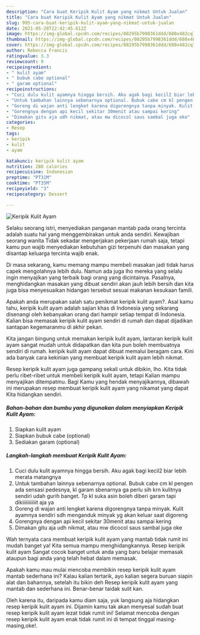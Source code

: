 ```yaml
---
description: "Cara buat Keripik Kulit Ayam yang nikmat Untuk Jualan"
title: "Cara buat Keripik Kulit Ayam yang nikmat Untuk Jualan"
slug: 995-cara-buat-keripik-kulit-ayam-yang-nikmat-untuk-jualan
date: 2021-05-28T22:42:45.612Z
image: https://img-global.cpcdn.com/recipes/08295b7998361ddd/680x482cq70/keripik-kulit-ayam-foto-resep-utama.jpg
thumbnail: https://img-global.cpcdn.com/recipes/08295b7998361ddd/680x482cq70/keripik-kulit-ayam-foto-resep-utama.jpg
cover: https://img-global.cpcdn.com/recipes/08295b7998361ddd/680x482cq70/keripik-kulit-ayam-foto-resep-utama.jpg
author: Rebecca Francis
ratingvalue: 3.3
reviewcount: 9
recipeingredient:
- " kulit ayam"
- " bubuk cabe optional"
- " garam optional"
recipeinstructions:
- "Cuci dulu kulit ayamnya hingga bersih. Aku agak bagi kecil2 biar lebih merata matangnya"
- "Untuk tambahan lainnya sebenarnya optional. Bubuk cabe cm kl pengen ada sensasi pedesnya, kl garam sbenarnya ga perlu sih krn kulitnya sendiri udah gurih banget. Tp kl suka asin boleh diberi garam tapi dikiiiiiiiiiiit aja ya"
- "Goreng di wajan anti lengket karena digorengnya tanpa minyak. Kulit ayamnya sendiri sdh menganduk minyak yg akan keluar saat digoreng"
- "Gorengnya dengan api kecil sekitar 30menit atau sampai kering"
- "Dimakan gitu aja udh nikmat, atau mw dicocol saus sambal juga oke"
categories:
- Resep
tags:
- keripik
- kulit
- ayam

katakunci: keripik kulit ayam 
nutrition: 288 calories
recipecuisine: Indonesian
preptime: "PT31M"
cooktime: "PT35M"
recipeyield: "3"
recipecategory: Dessert

---
```



![Keripik Kulit Ayam](https://img-global.cpcdn.com/recipes/08295b7998361ddd/680x482cq70/keripik-kulit-ayam-foto-resep-utama.jpg)

Selaku seorang istri, menyediakan panganan mantab pada orang tercinta adalah suatu hal yang menggembirakan untuk anda sendiri. Kewajiban seorang  wanita Tidak sekadar mengerjakan pekerjaan rumah saja, tetapi kamu pun wajib menyediakan kebutuhan gizi terpenuhi dan masakan yang disantap keluarga tercinta wajib enak.

Di masa  sekarang, kamu memang mampu membeli masakan jadi tidak harus capek mengolahnya lebih dulu. Namun ada juga lho mereka yang selalu ingin menyajikan yang terbaik bagi orang yang dicintainya. Pasalnya, menghidangkan masakan yang dibuat sendiri akan jauh lebih bersih dan kita juga bisa menyesuaikan hidangan tersebut sesuai makanan kesukaan famili. 



Apakah anda merupakan salah satu penikmat keripik kulit ayam?. Asal kamu tahu, keripik kulit ayam adalah sajian khas di Indonesia yang sekarang disenangi oleh kebanyakan orang dari hampir setiap tempat di Indonesia. Kalian bisa memasak keripik kulit ayam sendiri di rumah dan dapat dijadikan santapan kegemaranmu di akhir pekan.

Kita jangan bingung untuk memakan keripik kulit ayam, lantaran keripik kulit ayam sangat mudah untuk didapatkan dan kita pun boleh membuatnya sendiri di rumah. keripik kulit ayam dapat dibuat memalui beragam cara. Kini ada banyak cara kekinian yang membuat keripik kulit ayam lebih nikmat.

Resep keripik kulit ayam juga gampang sekali untuk dibikin, lho. Kita tidak perlu ribet-ribet untuk membeli keripik kulit ayam, tetapi Kalian mampu menyajikan ditempatmu. Bagi Kamu yang hendak menyajikannya, dibawah ini merupakan resep membuat keripik kulit ayam yang nikamat yang dapat Kita hidangkan sendiri.

<!--inarticleads1-->

##### Bahan-bahan dan bumbu yang digunakan dalam menyiapkan Keripik Kulit Ayam:

1. Siapkan  kulit ayam
1. Siapkan  bubuk cabe (optional)
1. Sediakan  garam (optional)




<!--inarticleads2-->

##### Langkah-langkah membuat Keripik Kulit Ayam:

1. Cuci dulu kulit ayamnya hingga bersih. Aku agak bagi kecil2 biar lebih merata matangnya
1. Untuk tambahan lainnya sebenarnya optional. Bubuk cabe cm kl pengen ada sensasi pedesnya, kl garam sbenarnya ga perlu sih krn kulitnya sendiri udah gurih banget. Tp kl suka asin boleh diberi garam tapi dikiiiiiiiiiiit aja ya
1. Goreng di wajan anti lengket karena digorengnya tanpa minyak. Kulit ayamnya sendiri sdh menganduk minyak yg akan keluar saat digoreng
1. Gorengnya dengan api kecil sekitar 30menit atau sampai kering
1. Dimakan gitu aja udh nikmat, atau mw dicocol saus sambal juga oke




Wah ternyata cara membuat keripik kulit ayam yang mantab tidak rumit ini mudah banget ya! Kita semua mampu menghidangkannya. Resep keripik kulit ayam Sangat cocok banget untuk anda yang baru belajar memasak ataupun bagi anda yang telah hebat dalam memasak.

Apakah kamu mau mulai mencoba membikin resep keripik kulit ayam mantab sederhana ini? Kalau kalian tertarik, ayo kalian segera buruan siapin alat dan bahannya, setelah itu bikin deh Resep keripik kulit ayam yang mantab dan sederhana ini. Benar-benar taidak sulit kan. 

Oleh karena itu, daripada kamu diam saja, yuk langsung aja hidangkan resep keripik kulit ayam ini. Dijamin kamu tak akan menyesal sudah buat resep keripik kulit ayam lezat tidak rumit ini! Selamat mencoba dengan resep keripik kulit ayam enak tidak rumit ini di tempat tinggal masing-masing,oke!.

